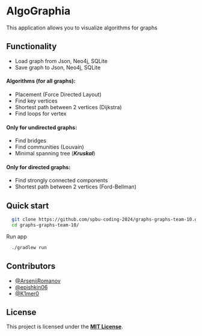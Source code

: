 # AlgoGraphia

This application allows you to visualize algorithms for graphs
## Functionality
- Load graph from Json, Neo4j, SQLite
- Save graph to Json, Neo4j, SQLite
#### Algorithms (for all graphs):
- Placement (Force Directed Layout)
- Find key vertices
- Shortest path between 2 vertices (Dijkstra)
- Find loops for vertex

#### Only for undirected graphs:
- Find bridges
- Find communities (Louvain)
- Minimal spanning tree (***Kruskal***)

#### Only for directed graphs:
-  Find strongly connected components
-  Shortest path between 2 vertices (Ford-Bellman)
## Quick start


```bash
  git clone https://github.com/spbu-coding-2024/graphs-graphs-team-10.git
  cd graphs-graphs-team-10/
```

Run app
```bash
  ./gradlew run
```
## Contributors

- [@ArsenijRomanov](https://github.com/ArsenijRomanov)
- [@epishkin06](https://github.com/epishkin06)
- [@K1mer0](https://www.github.com/K1mer0)


## License

This project is licensed under the [**MIT License**](LICENSE).